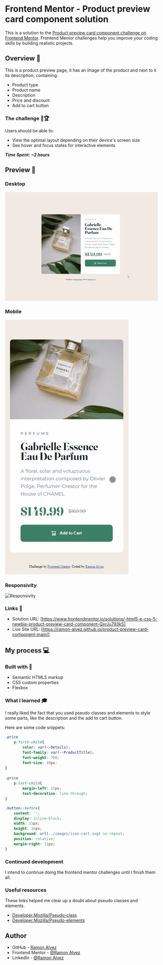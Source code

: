 # Frontend Mentor - Product preview card component solution

This is a solution to the [Product preview card component challenge on Frontend Mentor](https://www.frontendmentor.io/challenges/product-preview-card-component-GO7UmttRfa). Frontend Mentor challenges help you improve your coding skills by building realistic projects. 


## Overview 👀


This is a product preview page, it has an image of the product and next to it its description, containing:

- Product type
- Product name
- Description
- Price and discount
- Add to cart button


### The challenge 🥇🏆

Users should be able to:

- View the optimal layout depending on their device's screen size
- See hover and focus states for interactive elements

***Time Spent: ~2 hours***

## Preview 📖

### Desktop

![Desktop preview](./src/video/desktop-preview.gif)

### Mobile

![Mobile preview](./src/video/mobile-preview.gif)

### Responsivity

![Responsivity](./src/video/responsivity.gif)

### Links 🚀

- Solution URL: [https://www.frontendmentor.io/solutions/-html5-e-css-5-newbie-product-preview-card-component-QxrJu793kS]
- Live Site URL: [https://ramon-alvez.github.io/product-preview-card-component-main/]

## My process 💻

### Built with 🔨

- Semantic HTML5 markup
- CSS custom properties
- Flexbox

### What I learned 🎓

I really liked the fact that you used pseudo classes and elements to style some parts, like the description and the add to cart button.


Here are some code snippets:

```css
.price 
    p:first-child{
        color: var(--Details);
        font-family: var(--ProductTitle);
        font-weight: 700;
        font-size: 40px;
}

.price
    p:last-child{
        margin-left: 15px;
        text-decoration: line-through;
}
```

```css
.button::before{
    content: '';
    display: inline-block;
    width: 15px;
    height: 16px;
    background: url(../images/icon-cart.svg) no-repeat;
    position: relative;
    margin-right: 12px;
}
```

### Continued development 


I intend to continue doing the frontend mentor challenges until I finish them all.

### Useful resources

These links helped me clear up a doubt about pseudo classes and elements.

- [Developer.Mozilla/Pseudo-class](https://developer.mozilla.org/pt-BR/docs/Web/CSS/Pseudo-classe)
- [Developer.Mozilla/Pseudo-elements](https://developer.mozilla.org/pt-BR/docs/Web/CSS/Pseudo-elements)


## Author 

- GitHub - [Ramon Alvez](https://github.com/Ramon-Alvez)
- Frontend Mentor - [@Ramon Alvez](https://www.frontendmentor.io/profile/Ramon-Alvez)
- LinkedIn - [@Ramon Alvez](https://www.linkedin.com/in/ramon-alvez/)
